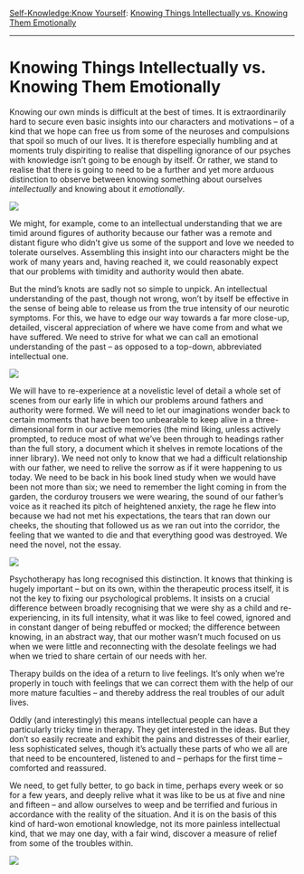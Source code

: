 [Self-Knowledge:](https://www.theschooloflife.com/thebookoflife/category/self-knowledge/)[Know Yourself](https://www.theschooloflife.com/thebookoflife/category/self-knowledge/know-yourself/): [Knowing Things Intellectually vs. Knowing Them Emotionally](https://www.theschooloflife.com/thebookoflife/knowing-things-intellectually-vs-knowing-them-emotionally/)

* * *

# Knowing Things Intellectually vs. Knowing Them Emotionally

Knowing our own minds is difficult at the best of times. It is extraordinarily hard to secure even basic insights into our characters and motivations – of a kind that we hope can free us from some of the neuroses and compulsions that spoil so much of our lives. It is therefore especially humbling and at moments truly dispiriting to realise that dispelling ignorance of our psyches with knowledge isn’t going to be enough by itself. Or rather, we stand to realise that there is going to need to be a further and yet more arduous distinction to observe between knowing something about ourselves _intellectually_ and knowing about it _emotionally_.

![](https://www.theschooloflife.com/thebookoflife/wp-content/uploads/2018/02/Streak-2_jpeg_920x490_q95-1.jpg)

We might, for example, come to an intellectual understanding that we are timid around figures of authority because our father was a remote and distant figure who didn’t give us some of the support and love we needed to tolerate ourselves. Assembling this insight into our characters might be the work of many years and, having reached it, we could reasonably expect that our problems with timidity and authority would then abate.

But the mind’s knots are sadly not so simple to unpick. An intellectual understanding of the past, though not wrong, won’t by itself be effective in the sense of being able to release us from the true intensity of our neurotic symptoms. For this, we have to edge our way towards a far more close-up, detailed, visceral appreciation of where we have come from and what we have suffered. We need to strive for what we can call an emotional understanding of the past – as opposed to a top-down, abbreviated intellectual one.

![](https://www.theschooloflife.com/thebookoflife/wp-content/uploads/2018/02/Windows_Open_Simultaneously_First_Part_Third_Motif_by_Robert_Delaunay-835x1024.jpg)

We will have to re-experience at a novelistic level of detail a whole set of scenes from our early life in which our problems around fathers and authority were formed. We will need to let our imaginations wonder back to certain moments that have been too unbearable to keep alive in a three-dimensional form in our active memories (the mind liking, unless actively prompted, to reduce most of what we’ve been through to headings rather than the full story, a document which it shelves in remote locations of the inner library). We need not only to know that we had a difficult relationship with our father, we need to relive the sorrow as if it were happening to us today. We need to be back in his book lined study when we would have been not more than six; we need to remember the light coming in from the garden, the corduroy trousers we were wearing, the sound of our father’s voice as it reached its pitch of heightened anxiety, the rage he flew into because we had not met his expectations, the tears that ran down our cheeks, the shouting that followed us as we ran out into the corridor, the feeling that we wanted to die and that everything good was destroyed. We need the novel, not the essay.

![](https://judithmillerinc.files.wordpress.com/2010/12/sallyyellowdresss.jpg)

Psychotherapy has long recognised this distinction. It knows that thinking is hugely important – but on its own, within the therapeutic process itself, it is not the key to fixing our psychological problems. It insists on a crucial difference between broadly recognising that we were shy as a child and re-experiencing, in its full intensity, what it was like to feel cowed, ignored and in constant danger of being rebuffed or mocked; the difference between knowing, in an abstract way, that our mother wasn’t much focused on us when we were little and reconnecting with the desolate feelings we had when we tried to share certain of our needs with her.

Therapy builds on the idea of a return to live feelings. It’s only when we’re properly in touch with feelings that we can correct them with the help of our more mature faculties – and thereby address the real troubles of our adult lives. &nbsp;

Oddly (and interestingly) this means intellectual people can have a particularly tricky time in therapy. They get interested in the ideas. But they don’t so easily recreate and exhibit the pains and distresses of their earlier, less sophisticated selves, though it’s actually these parts of who we all are that need to be encountered, listened to and – perhaps for the first time – comforted and reassured.

We need, to get fully better, to go back in time, perhaps every week or so for a few years, and deeply relive what it was like to be us at five and nine and fifteen – and allow ourselves to weep and be terrified and furious in accordance with the reality of the situation. And it is on the basis of this kind of hard-won emotional knowledge, not its more painless intellectual kind, that we may one day, with a fair wind, discover a measure of relief from some of the troubles within.

[![](https://img.youtube.com/vi/w1Sj6rOdo_E/0.jpg)](https://www.youtube.com/embed/w1Sj6rOdo_E '')
